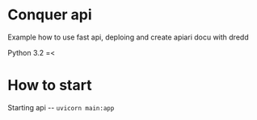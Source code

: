 # Conquer api
Example how to use fast api, deploing and create apiari docu with dredd

Python 3.2 =< 

# How to start
Starting api --
```uvicorn main:app```
